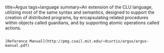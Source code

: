 title=Argus
tags=language
summary=An extension of the CLU language, utilizing most of the same syntax and semantics, designed to support the creation of distributed programs, by encapsulating related procedures within objects called guardians, and by supporting atomic operations called actions.
~~~~~~

[Reference Manual](http://pmg.csail.mit.edu/~dcurtis/argus/argus-manual.pdf)

